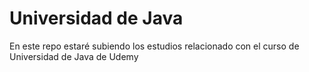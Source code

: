 # Universidad de Java 
En este repo estaré subiendo los estudios relacionado con el curso de Universidad de Java de Udemy
